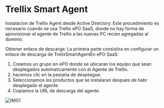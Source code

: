 # Trellix Smart Agent
Instalacion de Trellix Agent desde Active Directory.
Este procedimiento es necesario cuando se usa Trellix ePO SaaS, donde no hay forma de aprovisionar el agente de Trellix a las nuevas PC recien agregadas al dominio.

Obtener enlace de descarga:
La primera parte consistira en configurar un enlace de descarga de TrellxSmartAgentEn ePO SaaS:
1. Creamos un grupo en ePO donde se ubicaran los equipo que sean desplegados automaticamente con el Agente de Trellix.
2. hacemos clic en la pestaña de despliegue.
3. Seleccionamos los productos que se instalaran despues de habr desplegado el agente.
4. Copiamos la URL de descarga del agente.

![IMG1](https://github.com/marioruiz2811/Trellix-Smart-Agent/assets/71531721/4c1dff38-cda8-421d-969a-aff21e37c244)

